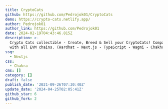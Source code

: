```yaml
---
title: CryptoCats
github: https://github.com/Pedrojok01/CryptoCats
demo: https://crypto-cats.netlify.app/
author: Pedrojok01
author_link: https://github.com/Pedrojok01
date: 2024-02-19T04:43:46.815Z
description: >-
  Crypto Cats collectible - Create, Breed & Sell your CryptoCats! Compatible
  with all EVM chains. (Hardhat - Next.js - TypeScript - Wagmi - ChakhraUI)
ssg:
  - Nextjs
css:
  - Chakra
cms: []
category: []
draft: false
publish_date: '2021-09-26T07:30:40Z'
update_date: '2024-04-25T02:05:41Z'
github_star: 6
github_fork: 2
---
```


